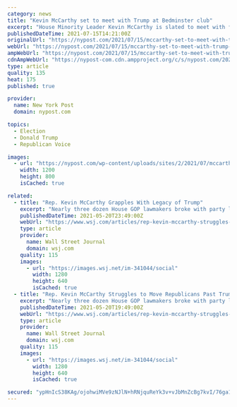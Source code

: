 ```yaml
---
category: news
title: "Kevin McCarthy set to meet with Trump at Bedminster club"
excerpt: "House Minority Leader Kevin McCarthy is slated to meet with former President Donald Trump in Bedminster, N.J. on Thursday, Trump said in a statement ahead of the gathering."
publishedDateTime: 2021-07-15T14:21:00Z
originalUrl: "https://nypost.com/2021/07/15/mccarthy-set-to-meet-with-trump-at-bedminster-clubmccarthy-set-to-meet-with-trump-at-bedminster-club/"
webUrl: "https://nypost.com/2021/07/15/mccarthy-set-to-meet-with-trump-at-bedminster-clubmccarthy-set-to-meet-with-trump-at-bedminster-club/"
ampWebUrl: "https://nypost.com/2021/07/15/mccarthy-set-to-meet-with-trump-at-bedminster-clubmccarthy-set-to-meet-with-trump-at-bedminster-club/amp/"
cdnAmpWebUrl: "https://nypost-com.cdn.ampproject.org/c/s/nypost.com/2021/07/15/mccarthy-set-to-meet-with-trump-at-bedminster-clubmccarthy-set-to-meet-with-trump-at-bedminster-club/amp/"
type: article
quality: 135
heat: 175
published: true

provider:
  name: New York Post
  domain: nypost.com

topics:
  - Election
  - Donald Trump
  - Republican Voice

images:
  - url: "https://nypost.com/wp-content/uploads/sites/2/2021/07/mccarthy-trump-46.jpg?quality=90&strip=all&w=1200"
    width: 1200
    height: 800
    isCached: true

related:
  - title: "Rep. Kevin McCarthy Grapples With Legacy of Trump"
    excerpt: "Nearly three dozen House GOP lawmakers broke with party leaders over legislation to create a Jan. 6 Capitol riot commission."
    publishedDateTime: 2021-05-20T23:49:00Z
    webUrl: "https://www.wsj.com/articles/rep-kevin-mccarthy-struggles-to-move-republicans-past-trump-11621540163"
    type: article
    provider:
      name: Wall Street Journal
      domain: wsj.com
    quality: 115
    images:
      - url: "https://images.wsj.net/im-341044/social"
        width: 1280
        height: 640
        isCached: true
  - title: "Rep. Kevin McCarthy Struggles to Move Republicans Past Trump"
    excerpt: "Nearly three dozen House GOP lawmakers broke with party leaders over legislation to create a Jan. 6 Capitol riot commission."
    publishedDateTime: 2021-05-20T19:49:00Z
    webUrl: "https://www.wsj.com/articles/rep-kevin-mccarthy-struggles-to-move-republicans-past-trump-11621540163"
    type: article
    provider:
      name: Wall Street Journal
      domain: wsj.com
    quality: 115
    images:
      - url: "https://images.wsj.net/im-341044/social"
        width: 1280
        height: 640
        isCached: true

secured: "ypHnIcS38KAg/ojohwiMVe9zNJlN+hRNjquReYk3v+vJbMnZcBg7kvI/76ga19GnOiSsq6QaCUWsWxAolYRm8sF2lowzJdLtXfhkjPajflbjgi5SLpLPp+eCMDFDgGElF8dsR0rBFqY3wBP/YCDUnWRiDmEOMLrL+q5v9XGECZA3zHX5ok21+20DqKFEVNgW3jj5lbpPQdyVVpdiFyrPZKmlS7VTn4n0X1LXLKH/YC2on3A872eqodjaLZEWYuR92zyMCy8dfd611pUQDBOWcAIO773Ha7KSstobvC1EXhzei6DOTpIjsFuvdHC/EG8AiGTyE/p/8aUoEh1jO9dTYnZ2DHT0K/yjdS152zZZ8e0=;3HamD2oLomyf1YVtLjrCwQ=="
---
```


